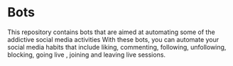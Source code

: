 # Bots
This repository contains bots that are aimed at automating some of the addictive social media activities
With these bots, you can automate your social media habits that include liking, commenting, following, unfollowing, blocking, going live , joining and leaving live sessions.
